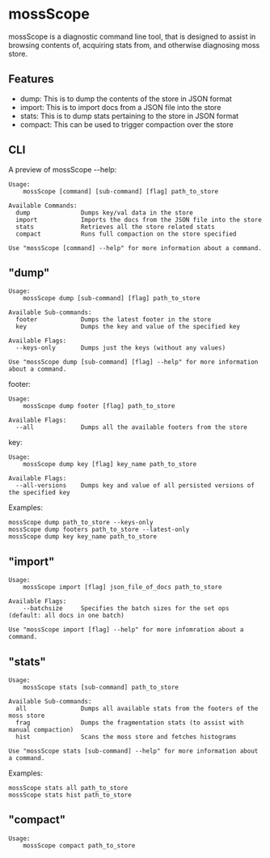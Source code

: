 mossScope
=========

mossScope is a diagnostic command line tool, that is designed to assist
in browsing contents of, acquiring stats from, and otherwise diagnosing
moss store.

Features
--------

* dump: This is to dump the contents of the store in JSON format
* import: This is to import docs from a JSON file into the store
* stats: This is to dump stats pertaining to the store in JSON format
* compact: This can be used to trigger compaction over the store

CLI
---

A preview of mossScope --help:

    Usage:
        mossScope [command] [sub-command] [flag] path_to_store

    Available Commands:
      dump              Dumps key/val data in the store
      import            Imports the docs from the JSON file into the store
      stats             Retrieves all the store related stats
      compact           Runs full compaction on the store specified

    Use "mossScope [command] --help" for more information about a command.

"dump"
------

    Usage:
        mossScope dump [sub-command] [flag] path_to_store

    Available Sub-commands:
      footer            Dumps the latest footer in the store
      key               Dumps the key and value of the specified key

    Available Flags:
      --keys-only       Dumps just the keys (without any values)

    Use "mossScope dump [sub-command] [flag] --help" for more information about a command.

footer:

    Usage:
        mossScope dump footer [flag] path_to_store

    Available Flags:
      --all             Dumps all the available footers from the store

key:

    Usage:
        mossScope dump key [flag] key_name path_to_store

    Available Flags:
      --all-versions    Dumps key and value of all persisted versions of the specified key

Examples:

    mossScope dump path_to_store --keys-only
    mossScope dump footers path_to_store --latest-only
    mossScope dump key key_name path_to_store

"import"
--------

    Usage:
        mossScope import [flag] json_file_of_docs path_to_store

    Available Flags:
        --batchsize     Specifies the batch sizes for the set ops (default: all docs in one batch)

    Use "mossScope import [flag] --help" for more infomration about a command.

"stats"
-------

    Usage:
        mossScope stats [sub-command] path_to_store

    Available Sub-commands:
      all               Dumps all available stats from the footers of the moss store
      frag              Dumps the fragmentation stats (to assist with manual compaction)
      hist              Scans the moss store and fetches histograms

    Use "mossScope stats [sub-command] --help" for more information about a command.

Examples:

    mossScope stats all path_to_store
    mossScope stats hist path_to_store

"compact"
---------

    Usage:
        mossScope compact path_to_store
